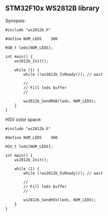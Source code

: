 STM32F10x WS2812B library
-------------------------

Synopsis:

    #include "ws2812b.h"

    #define NUM_LEDS    300

    RGB_t leds[NUM_LEDS];

    int main() {
        ws2812b_Init();

        while (1) {
            while (!ws2812b_IsReady()); // wait

            //
            // Fill leds buffer
            //

            ws2812b_SendRGB(leds, NUM_LEDS);
        }
    }

HSV color space:

    #include "ws2812b.h"

    #define NUM_LEDS    300

    HSV_t leds[NUM_LEDS];

    int main() {
        ws2812b_Init();

        while (1) {
            while (!ws2812b_IsReady()); // wait

            //
            // Fill leds buffer
            //

            ws2812b_SendHSV(leds, NUM_LEDS);
        }
    }
